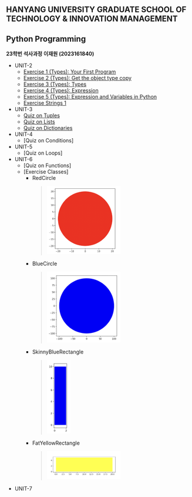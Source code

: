 ## HANYANG UNIVERSITY GRADUATE SCHOOL OF TECHNOLOGY & INNOVATION MANAGEMENT

## Python Programming

**23학번 석사과정 이재원 (2023161840)**

-   UNIT-2
    -   [Exercise 1 (Types): Your First Program](<https://github.com/j369369/hy-mot/blob/master/unit-2/Exercise%201%20(Types)%3A%20Your%20First%20Program.py>)
    -   [Exercise 2 (Types): Get the object type copy](<https://github.com/j369369/hy-mot/blob/master/unit-2/Exercise%202%20(Types)%3A%20Get%20the%20object%20type%20copy.py>)
    -   [Exercise 3 (Types): Types](<https://github.com/j369369/hy-mot/blob/master/unit-2/Exercise%203%20(Types)%3A%20Types.py>)
    -   [Exercise 4 (Types): Expression](<https://github.com/j369369/hy-mot/blob/master/unit-2/Exercise%204%20(Types)%3A%20Expression.py>)
    -   [Exercise 5 (Types): Expression and Variables in Python](<https://github.com/j369369/hy-mot/blob/master/unit-2/Exercise%205%20(Types)%3A%20Expression%20and%20Variables%20in%20Python.py>)
    -   [Exercise Strings 1](https://github.com/j369369/hy-mot/blob/master/unit-2/Exercise%20Strings%201.py)
-   UNIT-3
    -   [Quiz on Tuples](https://github.com/j369369/hy-mot/blob/master/unit-3/Quiz%20on%20Tuples.py)
    -   [Quiz on Lists](https://github.com/j369369/hy-mot/blob/master/unit-3/Quiz%20on%20Lists.py)
    -   [Quiz on Dictionaries](https://github.com/j369369/hy-mot/blob/master/unit-3/Quiz%20on%20Dictionaries.py)
-   UNIT-4
    -   [Quiz on Conditions]
-   UNIT-5
    -   [Quiz on Loops]
-   UNIT-6
    -   [Quiz on Functions]
    -   [Exercise Classes]
        -   RedCircle
            > <img src=RedCircle.png width =200>
        -   BlueCircle
            > <img src=BlueCircle.png width =200>
        -   SkinnyBlueRectangle
            > <img src=SkinnyBlueRectangle.png height =200>
        -   FatYellowRectangle
            > <img src=FatYellowRectangle.png width =200>
-   UNIT-7
